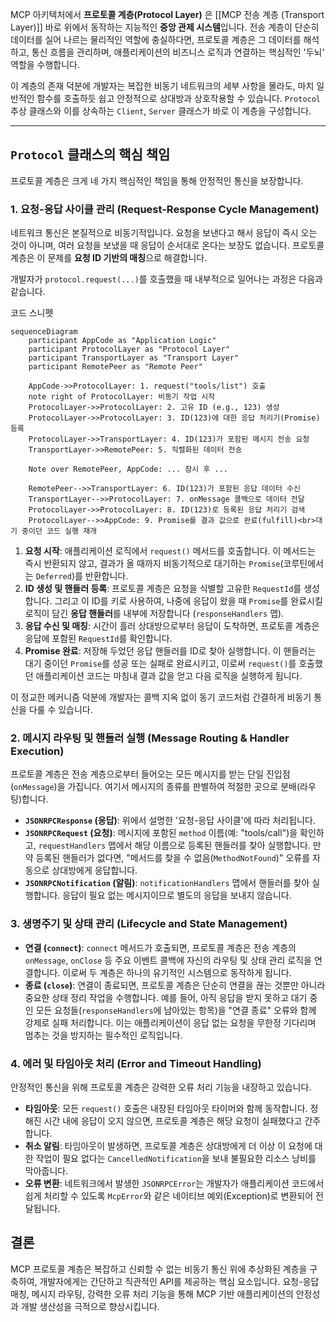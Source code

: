 MCP 아키텍처에서 **프로토콜 계층(Protocol Layer)** 은 [[MCP 전송 계층 (Transport Layer)]] 바로 위에서 동작하는 지능적인 **중앙 관제 시스템**입니다. 전송 계층이 단순히 데이터를 실어 나르는 물리적인 역할에 충실하다면, 프로토콜 계층은 그 데이터를 해석하고, 통신 흐름을 관리하며, 애플리케이션의 비즈니스 로직과 연결하는 핵심적인 '두뇌' 역할을 수행합니다.

이 계층의 존재 덕분에 개발자는 복잡한 비동기 네트워크의 세부 사항을 몰라도, 마치 일반적인 함수를 호출하듯 쉽고 안정적으로 상대방과 상호작용할 수 있습니다. `Protocol` 추상 클래스와 이를 상속하는 `Client`, `Server` 클래스가 바로 이 계층을 구성합니다.

---

## `Protocol` 클래스의 핵심 책임

프로토콜 계층은 크게 네 가지 핵심적인 책임을 통해 안정적인 통신을 보장합니다.

### 1. 요청-응답 사이클 관리 (Request-Response Cycle Management)

네트워크 통신은 본질적으로 비동기적입니다. 요청을 보낸다고 해서 응답이 즉시 오는 것이 아니며, 여러 요청을 보냈을 때 응답이 순서대로 온다는 보장도 없습니다. 프로토콜 계층은 이 문제를 **요청 ID 기반의 매칭**으로 해결합니다.

개발자가 `protocol.request(...)`를 호출했을 때 내부적으로 일어나는 과정은 다음과 같습니다.

코드 스니펫

```mermaid
sequenceDiagram
    participant AppCode as "Application Logic"
    participant ProtocolLayer as "Protocol Layer"
    participant TransportLayer as "Transport Layer"
    participant RemotePeer as "Remote Peer"

    AppCode->>ProtocolLayer: 1. request("tools/list") 호출
    note right of ProtocolLayer: 비동기 작업 시작
    ProtocolLayer->>ProtocolLayer: 2. 고유 ID (e.g., 123) 생성
    ProtocolLayer->>ProtocolLayer: 3. ID(123)에 대한 응답 처리기(Promise) 등록
    ProtocolLayer->>TransportLayer: 4. ID(123)가 포함된 메시지 전송 요청
    TransportLayer->>RemotePeer: 5. 직렬화된 데이터 전송

    Note over RemotePeer, AppCode: ... 잠시 후 ...

    RemotePeer-->>TransportLayer: 6. ID(123)가 포함된 응답 데이터 수신
    TransportLayer-->>ProtocolLayer: 7. onMessage 콜백으로 데이터 전달
    ProtocolLayer->>ProtocolLayer: 8. ID(123)로 등록된 응답 처리기 검색
    ProtocolLayer-->>AppCode: 9. Promise를 결과 값으로 완료(fulfill)<br>대기 중이던 코드 실행 재개
```

1. **요청 시작**: 애플리케이션 로직에서 `request()` 메서드를 호출합니다. 이 메서드는 즉시 반환되지 않고, 결과가 올 때까지 비동기적으로 대기하는 `Promise`(코루틴에서는 `Deferred`)를 반환합니다.
2. **ID 생성 및 핸들러 등록**: 프로토콜 계층은 요청을 식별할 고유한 `RequestId`를 생성합니다. 그리고 이 ID를 키로 사용하여, 나중에 응답이 왔을 때 `Promise`를 완료시킬 로직이 담긴 **응답 핸들러**를 내부에 저장합니다 (`responseHandlers` 맵).
3. **응답 수신 및 매칭**: 시간이 흘러 상대방으로부터 응답이 도착하면, 프로토콜 계층은 응답에 포함된 `RequestId`를 확인합니다.
4. **Promise 완료**: 저장해 두었던 응답 핸들러를 ID로 찾아 실행합니다. 이 핸들러는 대기 중이던 `Promise`를 성공 또는 실패로 완료시키고, 이로써 `request()`를 호출했던 애플리케이션 코드는 마침내 결과 값을 얻고 다음 로직을 실행하게 됩니다.

이 정교한 메커니즘 덕분에 개발자는 콜백 지옥 없이 동기 코드처럼 간결하게 비동기 통신을 다룰 수 있습니다.

### 2. 메시지 라우팅 및 핸들러 실행 (Message Routing & Handler Execution)

프로토콜 계층은 전송 계층으로부터 들어오는 모든 메시지를 받는 단일 진입점(`onMessage`)을 가집니다. 여기서 메시지의 종류를 판별하여 적절한 곳으로 분배(라우팅)합니다.

- **`JSONRPCResponse` (응답)**: 위에서 설명한 '요청-응답 사이클'에 따라 처리됩니다.
- **`JSONRPCRequest` (요청)**: 메시지에 포함된 `method` 이름(예: "tools/call")을 확인하고, `requestHandlers` 맵에서 해당 이름으로 등록된 핸들러를 찾아 실행합니다. 만약 등록된 핸들러가 없다면, "메서드를 찾을 수 없음(`MethodNotFound`)" 오류를 자동으로 상대방에게 응답합니다.
- **`JSONRPCNotification` (알림)**: `notificationHandlers` 맵에서 핸들러를 찾아 실행합니다. 응답이 필요 없는 메시지이므로 별도의 응답을 보내지 않습니다.

### 3. 생명주기 및 상태 관리 (Lifecycle and State Management)

- **연결 (`connect`)**: `connect` 메서드가 호출되면, 프로토콜 계층은 전송 계층의 `onMessage`, `onClose` 등 주요 이벤트 콜백에 자신의 라우팅 및 상태 관리 로직을 연결합니다. 이로써 두 계층은 하나의 유기적인 시스템으로 동작하게 됩니다.
- **종료 (`close`)**: 연결이 종료되면, 프로토콜 계층은 단순히 연결을 끊는 것뿐만 아니라 중요한 상태 정리 작업을 수행합니다. 예를 들어, 아직 응답을 받지 못하고 대기 중인 모든 요청들(`responseHandlers`에 남아있는 항목)을 "연결 종료" 오류와 함께 강제로 실패 처리합니다. 이는 애플리케이션이 응답 없는 요청을 무한정 기다리며 멈추는 것을 방지하는 필수적인 로직입니다.

### 4. 에러 및 타임아웃 처리 (Error and Timeout Handling)

안정적인 통신을 위해 프로토콜 계층은 강력한 오류 처리 기능을 내장하고 있습니다.

- **타임아웃**: 모든 `request()` 호출은 내장된 타임아웃 타이머와 함께 동작합니다. 정해진 시간 내에 응답이 오지 않으면, 프로토콜 계층은 해당 요청이 실패했다고 간주합니다.
- **취소 알림**: 타임아웃이 발생하면, 프로토콜 계층은 상대방에게 더 이상 이 요청에 대한 작업이 필요 없다는 `CancelledNotification`을 보내 불필요한 리소스 낭비를 막아줍니다.
- **오류 변환**: 네트워크에서 발생한 `JSONRPCError`는 개발자가 애플리케이션 코드에서 쉽게 처리할 수 있도록 `McpError`와 같은 네이티브 예외(Exception)로 변환되어 전달됩니다.

## 결론

MCP 프로토콜 계층은 복잡하고 신뢰할 수 없는 비동기 통신 위에 추상화된 계층을 구축하여, 개발자에게는 간단하고 직관적인 API를 제공하는 핵심 요소입니다. 요청-응답 매칭, 메시지 라우팅, 강력한 오류 처리 기능을 통해 MCP 기반 애플리케이션의 안정성과 개발 생산성을 극적으로 향상시킵니다.